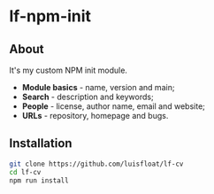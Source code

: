 # lf-npm-init

## About

It's my custom NPM init module.

* **Module basics** - name, version and main;
* **Search** - description and keywords;
* **People** - license, author name, email and website;
* **URLs** - repository, homepage and bugs.

## Installation

```bash
git clone https://github.com/luisfloat/lf-cv
cd lf-cv
npm run install
```